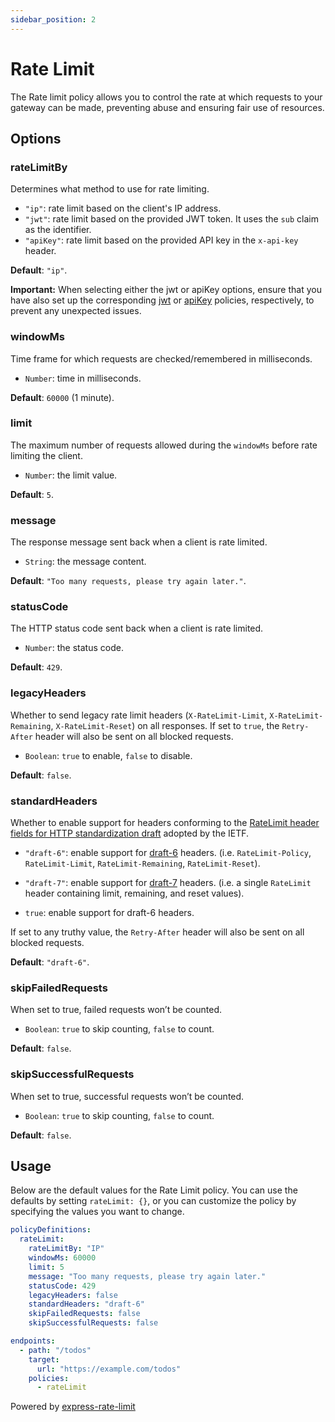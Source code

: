 ```yaml
---
sidebar_position: 2
---
```


# Rate Limit

The Rate limit policy allows you to control the rate at which requests to your gateway can be made, preventing abuse and ensuring fair use of resources.

## Options

### rateLimitBy

Determines what method to use for rate limiting.

- `"ip"`: rate limit based on the client's IP address.
- `"jwt"`: rate limit based on the provided JWT token. It uses the `sub` claim as the identifier.
- `"apiKey"`: rate limit based on the provided API key in the `x-api-key` header.

**Default**: `"ip"`.

**Important:** When selecting either the jwt or apiKey options, ensure that you have also set up the corresponding [jwt](/docs/configuration/policies/jwt) or [apiKey](/docs/configuration/policies/api-key) policies, respectively, to prevent any unexpected issues.

### windowMs

Time frame for which requests are checked/remembered in milliseconds.

- `Number`: time in milliseconds.

**Default**: `60000` (1 minute).

### limit

The maximum number of requests allowed during the `windowMs` before rate limiting the client.

- `Number`: the limit value.

**Default**: `5`.

### message

The response message sent back when a client is rate limited.

- `String`: the message content.

**Default**: `"Too many requests, please try again later."`.

### statusCode

The HTTP status code sent back when a client is rate limited.

- `Number`: the status code.

**Default**: `429`.

### legacyHeaders

Whether to send legacy rate limit headers (`X-RateLimit-Limit`, `X-RateLimit-Remaining`, `X-RateLimit-Reset`) on all responses. If set to `true`, the `Retry-After` header will also be sent on all blocked requests.

- `Boolean`: `true` to enable, `false` to disable.

**Default**: `false`.

### standardHeaders

Whether to enable support for headers conforming to the [RateLimit header fields for HTTP standardization draft](https://github.com/ietf-wg-httpapi/ratelimit-headers) adopted by the IETF.

- `"draft-6"`: enable support for [draft-6](https://datatracker.ietf.org/doc/html/draft-ietf-httpapi-ratelimit-headers-06) headers. (i.e. `RateLimit-Policy`, `RateLimit-Limit`, `RateLimit-Remaining`, `RateLimit-Reset`).

- `"draft-7"`: enable support for [draft-7](https://datatracker.ietf.org/doc/html/draft-ietf-httpapi-ratelimit-headers-07) headers. (i.e. a single `RateLimit` header containing limit, remaining, and reset values).

- `true`: enable support for draft-6 headers.

If set to any truthy value, the `Retry-After` header will also be sent on all blocked requests.

**Default**: `"draft-6"`.

### skipFailedRequests

When set to true, failed requests won’t be counted.

- `Boolean`: `true` to skip counting, `false` to count.

**Default**: `false`.

### skipSuccessfulRequests

When set to true, successful requests won’t be counted.

- `Boolean`: `true` to skip counting, `false` to count.

**Default**: `false`.

## Usage

Below are the default values for the Rate Limit policy. You can use the defaults by setting `rateLimit: {}`, or you can customize the policy by specifying the values you want to change.

```yaml title="gateweaver.yml"
policyDefinitions:
  rateLimit:
    rateLimitBy: "IP"
    windowMs: 60000
    limit: 5
    message: "Too many requests, please try again later."
    statusCode: 429
    legacyHeaders: false
    standardHeaders: "draft-6"
    skipFailedRequests: false
    skipSuccessfulRequests: false

endpoints:
  - path: "/todos"
    target:
      url: "https://example.com/todos"
    policies:
      - rateLimit
```

Powered by [express-rate-limit](https://github.com/express-rate-limit/express-rate-limit)
